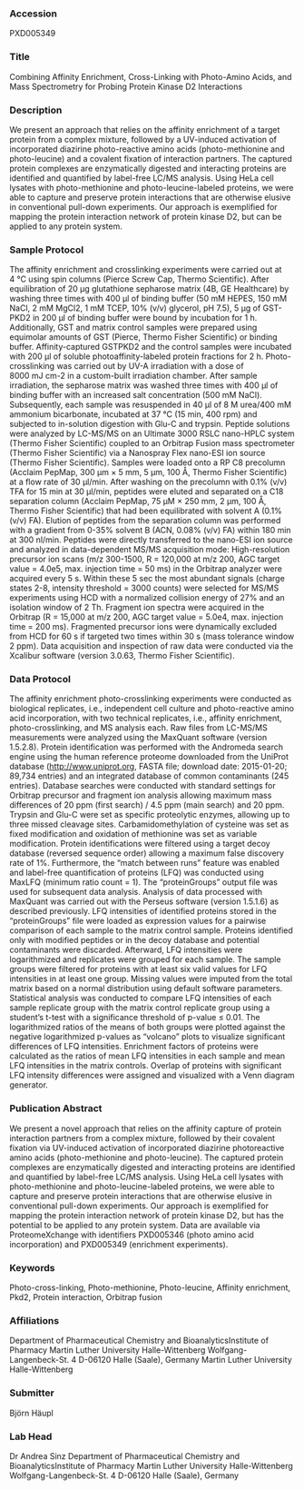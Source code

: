 ### Accession
PXD005349

### Title
Combining Affinity Enrichment, Cross-Linking with Photo-Amino Acids, and Mass Spectrometry for Probing Protein Kinase D2 Interactions

### Description
We present an approach that relies on the affinity enrichment of a target protein from a complex mixture, followed by a UV-induced activation of incorporated diazirine photo-reactive amino acids (photo-methionine and photo-leucine) and a covalent fixation of interaction partners. The captured protein complexes are enzymatically digested and interacting proteins are identified and quantified by label-free LC/MS analysis. Using HeLa cell lysates with photo-methionine and photo-leucine-labeled proteins, we were able to capture and preserve protein interactions that are otherwise elusive in conventional pull-down experiments. Our approach is exemplified for mapping the protein interaction network of protein kinase D2, but can be applied to any protein system.

### Sample Protocol
The affinity enrichment and crosslinking experiments were carried out at 4 °C using spin columns (Pierce Screw Cap, Thermo Scientific). After equilibration of 20 µg glutathione sepharose matrix (4B, GE Healthcare) by washing three times with 400 µl of binding buffer (50 mM HEPES, 150 mM NaCl, 2 mM MgCl2, 1 mM TCEP, 10% (v/v) glycerol, pH 7.5), 5 µg of GST-PKD2 in 200 µl of binding buffer were bound by incubation for 1 h. Additionally, GST and matrix control samples were prepared using equimolar amounts of GST (Pierce, Thermo Fisher Scientific) or binding buffer. Affinity-captured GSTPKD2 and the control samples were incubated with 200 µl of soluble photoaffinity-labeled protein fractions for 2 h. Photo-crosslinking was carried out by UV-A irradiation with a dose of 8000 mJ cm-2 in a custom-built irradiation chamber. After sample irradiation, the sepharose matrix was washed three times with 400 µl of binding buffer with an increased salt concentration (500 mM NaCl). Subsequently, each sample was resuspended in 40 µl of 8 M urea/400 mM ammonium bicarbonate, incubated at 37 °C (15 min, 400 rpm) and subjected to in-solution digestion with Glu-C and trypsin. Peptide solutions were analyzed by LC-MS/MS on an Ultimate 3000 RSLC nano-HPLC system (Thermo Fisher Scientific) coupled to an Orbitrap Fusion mass spectrometer (Thermo Fisher Scientific) via a Nanospray Flex nano-ESI ion source (Thermo Fisher Scientific). Samples were loaded onto a RP C8 precolumn (Acclaim PepMap, 300 μm × 5 mm, 5 μm, 100 Å, Thermo Fisher Scientific) at a flow rate of 30 µl/min. After washing on the precolumn with 0.1% (v/v) TFA for 15 min at 30 µl/min, peptides were eluted and separated on a C18 separation column (Acclaim PepMap, 75 μM × 250 mm, 2 μm, 100 Å, Thermo Fisher Scientific) that had been equilibrated with solvent A (0.1% (v/v) FA). Elution of peptides from the separation column was performed with a gradient from 0-35% solvent B (ACN, 0.08% (v/v) FA) within 180 min at 300 nl/min. Peptides were directly transferred to the nano-ESI ion source and analyzed in data-dependent MS/MS acquisition mode: High-resolution precursor ion scans (m/z 300-1500, R = 120,000 at m/z 200, AGC target value = 4.0e5, max. injection time = 50 ms) in the Orbitrap analyzer were acquired every 5 s. Within these 5 sec the most abundant signals (charge states 2-8, intensity threshold = 3000 counts) were selected for MS/MS experiments using HCD with a normalized collision energy of 27% and an isolation window of 2 Th. Fragment ion spectra were acquired in the Orbitrap (R = 15,000 at m/z 200, AGC target value = 5.0e4, max. injection time = 200 ms). Fragmented precursor ions were dynamically excluded from HCD for 60 s if targeted two times within 30 s (mass tolerance window 2 ppm). Data acquisition and inspection of raw data were conducted via the Xcalibur software (version 3.0.63, Thermo Fisher Scientific).

### Data Protocol
The affinity enrichment photo-crosslinking experiments were conducted as biological replicates, i.e., independent cell culture and photo-reactive amino acid incorporation, with two technical replicates, i.e., affinity enrichment, photo-crosslinking, and MS analysis each. Raw files from LC-MS/MS measurements were analyzed using the MaxQuant software (version 1.5.2.8). Protein identification was performed with the Andromeda search engine using the human reference proteome downloaded from the UniProt database (http://www.uniprot.org, FASTA file; download date: 2015-01-20; 89,734 entries) and an integrated database of common contaminants (245 entries). Database searches were conducted with standard settings for Orbitrap precursor and fragment ion analysis allowing maximum mass differences of 20 ppm (first search) / 4.5 ppm (main search) and 20 ppm. Trypsin and Glu-C were set as specific proteolytic enzymes, allowing up to three missed cleavage sites. Carbamidomethylation of cysteine was set as fixed modification and oxidation of methionine was set as variable modification. Protein identifications were filtered using a target decoy database (reversed sequence order) allowing a maximum false discovery rate of 1%. Furthermore, the “match between runs” feature was enabled and label-free quantification of proteins (LFQ) was conducted using MaxLFQ (minimum ratio count = 1). The “proteinGroups” output file was used for subsequent data analysis. Analysis of data processed with MaxQuant was carried out with the Perseus software (version 1.5.1.6) as described previously. LFQ intensities of identified proteins stored in the “proteinGroups” file were loaded as expression values for a pairwise comparison of each sample to the matrix control sample. Proteins identified only with modified peptides or in the decoy database and potential contaminants were discarded. Afterward, LFQ intensities were logarithmized and replicates were grouped for each sample. The sample groups were filtered for proteins with at least six valid values for LFQ intensities in at least one group. Missing values were imputed from the total matrix based on a normal distribution using default software parameters. Statistical analysis was conducted to compare LFQ intensities of each sample replicate group with the matrix control replicate group using a student’s t-test with a significance threshold of p-value ≤ 0.01. The logarithmized ratios of the means of both groups were plotted against the negative logarithmized p-values as “volcano” plots to visualize significant differences of LFQ intensities. Enrichment factors of proteins were calculated as the ratios of mean LFQ intensities in each sample and mean LFQ intensities in the matrix controls. Overlap of proteins with significant LFQ intensity differences were assigned and visualized with a Venn diagram generator.

### Publication Abstract
We present a novel approach that relies on the affinity capture of protein interaction partners from a complex mixture, followed by their covalent fixation via UV-induced activation of incorporated diazirine photoreactive amino acids (photo-methionine and photo-leucine). The captured protein complexes are enzymatically digested and interacting proteins are identified and quantified by label-free LC/MS analysis. Using HeLa cell lysates with photo-methionine and photo-leucine-labeled proteins, we were able to capture and preserve protein interactions that are otherwise elusive in conventional pull-down experiments. Our approach is exemplified for mapping the protein interaction network of protein kinase D2, but has the potential to be applied to any protein system. Data are available via ProteomeXchange with identifiers PXD005346 (photo amino acid incorporation) and PXD005349 (enrichment experiments).

### Keywords
Photo-cross-linking, Photo-methionine, Photo-leucine, Affinity enrichment, Pkd2, Protein interaction, Orbitrap fusion

### Affiliations
Department of Pharmaceutical Chemistry and BioanalyticsInstitute of Pharmacy Martin Luther University Halle-Wittenberg Wolfgang-Langenbeck-St. 4 D-06120 Halle (Saale), Germany
Martin Luther University Halle-Wittenberg

### Submitter
Björn Häupl

### Lab Head
Dr Andrea Sinz
Department of Pharmaceutical Chemistry and BioanalyticsInstitute of Pharmacy Martin Luther University Halle-Wittenberg Wolfgang-Langenbeck-St. 4 D-06120 Halle (Saale), Germany


